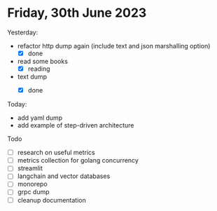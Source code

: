 # Friday, 30th June 2023

Yesterday:
- refactor http dump again (include text and json marshalling option)
	- [x] done
- read some books
	- [x] reading
- text dump
  - [x] done


Today:
- add yaml dump
- add example of step-driven architecture

Todo
- [ ] research on useful metrics
- [ ] metrics collection for golang concurrency
- [ ] streamlit
- [ ] langchain and vector databases
- [ ] monorepo
- [ ] grpc dump
- [ ] cleanup documentation
